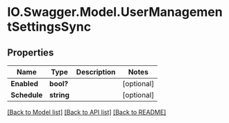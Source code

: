 # IO.Swagger.Model.UserManagementSettingsSync
## Properties

Name | Type | Description | Notes
------------ | ------------- | ------------- | -------------
**Enabled** | **bool?** |  | [optional] 
**Schedule** | **string** |  | [optional] 

[[Back to Model list]](../README.md#documentation-for-models) [[Back to API list]](../README.md#documentation-for-api-endpoints) [[Back to README]](../README.md)

